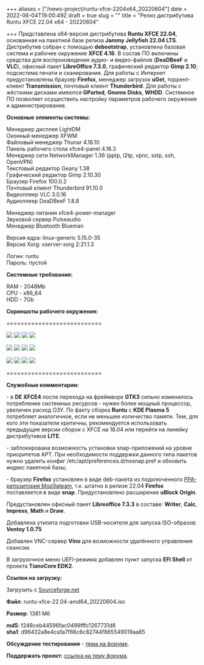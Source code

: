 +++
aliases = ["/news-project/runtu-xfce-2204x64_20220604"]
date = 2022-06-04T19:00:49Z
draft = true
slug = ""
title = "Релиз дистрибутива Runtu XFCE 22.04 х64 - 20220604"

+++
Представлена x64-версия дистрибутива **Runtu XFCE 22.04**, основанная на пакетной базе релиза **Jammy Jellyfish 22.04 LTS**. Дистрибутив собран с помощью **debootstrap**, установлена базовая система и рабочее окружение **XFCE 4.16**. В состав ПО включены средства для воспроизведения аудио- и видео-файлов (**DeaDBeeF** и **VLC**), офисный пакет **LibreОffice 7.3.0**, графический редактор **Gimp 2.10**, подсистема печати и сканирования. Для работы с Интернет предустановлены браузер **Firefox**, менеджер загрузок **uGet**, торрент-клиент **Transmission**, почтовый клиент **Thunderbird**. Для работы с жёсткими дисками имеются **GParted**, **Gnome Disks**, **WHDD**. Системное ПО позволяет осуществить настройку параметров рабочего окружения и администрирование.

<!--more-->

**Основные элементы системы:**  
  
Менеджер дисплея LightDM  
Оконный менеджер XFWM  
Файловый менеджер Thunar 4.16.10  
Панель рабочего стола xfce4-panel 4.16.3  
Менеджер сети NetworkManager 1.36 (pptp, l2tp, vpnc, sstp, ssh, OpenVPN)  
Текстовый редактор Geany 1.38  
Графический редактор Gimp 2.10.30  
Браузер Firefox 100.0.2  
Почтовый клиент Thunderbird 91.10.0  
Видеоплеер VLC 3.0.16  
Аудиоплеер DeaDBeeF 1.8.8  
  
Менеджер питания xfce4-power-manager  
Звуковой сервер Pulseaudio  
Менеджер Bluetooth Blueman  
  
Версия ядра: linux-generic 5.15.0-35  
Версия Xorg: xserver-xorg 2:21.1.3  
   
Логин: runtu  
Пароль: пустой  
  
 **Cистемные требования:**  
  
RAM - 2048Mb  
CPU - x86_64  
HDD - 7Gb  
  
 **Скриншоты рабочего окружения:**  
  
===========================  
  
[![](https://i.ibb.co/X7Z3jYk/Isolinux-BIOS.png)](https://ibb.co/X7Z3jYk) [![](https://i.ibb.co/VxbmyF1/GRUB-EFI.png)](https://ibb.co/VxbmyF1) [![](https://i.ibb.co/WkGm0vY/Splash.png)](https://ibb.co/WkGm0vY) [![](https://i.ibb.co/8bQkRN0/Desktop.png)](https://ibb.co/8bQkRN0)  
  
  
[![](https://i.ibb.co/5BkdNVf/Filemanager.png)](https://ibb.co/5BkdNVf) [![](https://i.ibb.co/7XfPgyW/Terminal-VPN.png)](https://ibb.co/7XfPgyW) [![](https://i.ibb.co/ngGYpc9/Ventoy-Disks.png)](https://ibb.co/ngGYpc9) [![](https://i.ibb.co/gvCK8nq/VLC-Deadbeef.png)](https://ibb.co/gvCK8nq)  
  
  
[![](https://i.ibb.co/NW5kh1t/Menu-1.png)](https://ibb.co/NW5kh1t) [![](https://i.ibb.co/xXRQ6Gp/Menu-Internet.png)](https://ibb.co/xXRQ6Gp) [![](https://i.ibb.co/x1hsK5Z/Menu-Media.png)](https://ibb.co/x1hsK5Z) [![](https://i.ibb.co/h7tvb00/Menu-Office.png)](https://ibb.co/h7tvb00)   
  
===========================  
  
  
 **Служебные комментарии:**  
  
\- в **DE XFCE4** после перехода на фреймворк **GTK3** сильно изменилось потребление системных ресурсов - нужен более мощный процессор, увеличен расход ОЗУ. По факту сборка **Runtu** с **KDE Plasma 5** потребляет аналогичное, если не меньшее количество памяти. Тем, для кого эти показатели критичны, рекомендуется использовать предыдущие версии сборок с XFCE на 18.04 или перейти на линейку дистрибутивов **LITE**.  
  
\- заблокирована возможность установки snap-приложений на уровне приоритетов APT. При необходимости поддержки данного типа пакетов нужно удалить конфиг /etc/apt/preferences.d/nosnap.pref и обновить индекс пакетной базы;  
  
\- браузер **Firefox** установлен в виде deb-пакета из подключенного [PPA-репозитория Mozillateam](https://launchpad.net/\~mozillateam/+archive/ubuntu/ppa), т.к. штатно в релизе 22.04 **Firefox** поставляется в виде **snap**. Предустановлено расширение **uBlock Origin**.  
  
Предустановлен офисный пакет **Libreoffice 7.3.3** в составе: **Writer**, **Calc**, **Impress**, **Math** и **Draw**.   
  
Добавлена утилита подготовки USB-носителя для запуска ISO-образов: **Ventoy 1.0.75**  
  
Добавлен VNC-сервер **Vino** для возможности удалённого управления сеансом.  
  
В загрузочное меню UEFI-режима добавлен пункт запуска **EFI Shell** от проекта **TianoCore EDK2**.  
  
  
 **Ссылки на загрузку:**  
  
Загрузить с [Sourceforge.net](https://sourceforge.net/projects/runtu/files/runtu%2022.04/XFCE/runtu-xfce-22.04-amd64_20220604.iso/download)  
  
  
**Файл**: runtu-xfce-22.04-amd64_20220604.iso  
  
**Размер**: 1381 Мб  
  
**md5**: f248ceb44596fac0499fffc1267731d8  
**sha1**: d96432a8e4ca1a7f66c6c82744f865549019aa85

**Обсуждение тестирования** - [тема на форуме](https://forum.runtu.org/index.php/topic,8475.0.html).

**Поддержать проект:** [ссылка на тему форума](http://forum.runtu.org/index.php/topic,188.0.html).